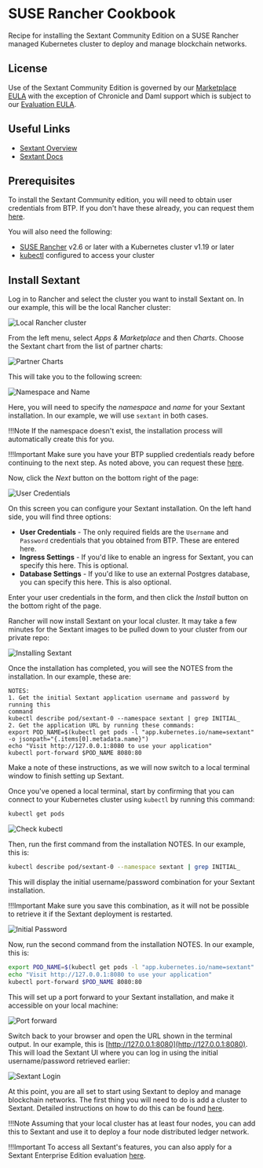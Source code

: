 # SUSE Rancher Cookbook

Recipe for installing the Sextant Community Edition on a SUSE Rancher managed
Kubernetes cluster to deploy and manage blockchain networks.

## License

Use of the Sextant Community Edition is governed by our
[Marketplace EULA](https://sextant-resources.s3.amazonaws.com/agreements/Blockchain+Technology+Partners+Limited+(Marketplace)+End+User+License+Agreement.pdf)
with the exception of Chronicle and Daml support which is subject to our
[Evaluation EULA](https://sextant-resources.s3.amazonaws.com/agreements/Blockchain+Technology+Partners+Limited+(Evaluation)+End+User+License+Agreement.pdf).

## Useful Links

* [Sextant Overview](https://www.blockchaintp.com/sextant)
* [Sextant Docs](https://docs.blockchaintp.com/en/latest/sextant/overview/)

## Prerequisites

To install the Sextant Community edition, you will need to obtain user
credentials from BTP. If you don't have these already, you can request them
[here](https://www.blockchaintp.com/sextant/suse-rancher).

You will also need the following:

* [SUSE Rancher](https://www.suse.com/products/suse-rancher/) v2.6 or later with
  a Kubernetes cluster v1.19 or later
* [kubectl](https://kubernetes.io/docs/tasks/tools/#kubectl) configured to
  access your cluster

## Install Sextant

Log in to Rancher and select the cluster you want to install Sextant on.
In our example, this will be the local Rancher cluster:

![Local Rancher cluster](../images/rancher/local-cluster.png)

From the left menu, select _Apps & Marketplace_ and then _Charts_.
Choose the Sextant chart from the list of partner charts:

![Partner Charts](../images/rancher/partner-charts.png)

This will take you to the following screen:

![Namespace and Name](../images/rancher/install-metadata.png)

Here, you will need to specify the _namespace_ and _name_ for your Sextant
installation. In our example, we will use `sextant` in both cases.

!!!Note
    If the namespace doesn't exist, the installation process will automatically
    create this for you.

!!!Important
    Make sure you have your BTP supplied credentials ready before continuing to
    the next step. As noted above, you can request these
    [here](https://www.blockchaintp.com/sextant/suse-rancher).

Now, click the _Next_ button on the bottom right of the page:

![User Credentials](../images/rancher/user-credentials.png)

On this screen you can configure your Sextant installation. On the left hand
side, you will find three options:

* **User Credentials** - The only required fields are the `Username` and
  `Password` credentials that you obtained from BTP. These are entered here.
* **Ingress Settings** - If you'd like to enable an ingress for Sextant, you can
  specify this here. This is optional.
* **Database Settings** - If you'd like to use an external Postgres database,
  you can specify this here. This is also optional.

Enter your user credentials in the form, and then click the _Install_ button
on the bottom right of the page.

Rancher will now install Sextant on your local cluster. It may take a few
minutes for the Sextant images to be pulled down to your cluster from our
private repo:

![Installing Sextant](../images/rancher/installing-sextant.png)

Once the installation has completed, you will see the NOTES from the
installation. In our example, these are:

```text
NOTES:
1. Get the initial Sextant application username and password by running this
command
kubectl describe pod/sextant-0 --namespace sextant | grep INITIAL_
2. Get the application URL by running these commands:
export POD_NAME=$(kubectl get pods -l "app.kubernetes.io/name=sextant" -o jsonpath="{.items[0].metadata.name}")
echo "Visit http://127.0.0.1:8080 to use your application"
kubectl port-forward $POD_NAME 8080:80
```

Make a note of these instructions, as we will now switch to a local terminal
window to finish setting up Sextant.

Once you've opened a local terminal, start by confirming that you can connect to
your Kubernetes cluster using `kubectl` by running this command:

```bash
kubectl get pods
```

![Check kubectl](../images/rancher/check-kubectl.png)

Then, run the first command from the installation NOTES.
In our example, this is:

```bash
kubectl describe pod/sextant-0 --namespace sextant | grep INITIAL_
```

This will display the initial username/password combination for your Sextant
installation.

!!!Important
    Make sure you save this combination, as it will not be possible to retrieve
    it if the Sextant deployment is restarted.

![Initial Password](../images/rancher/initial-password.png)

Now, run the second command from the installation NOTES.
In our example, this is:

```bash
export POD_NAME=$(kubectl get pods -l "app.kubernetes.io/name=sextant" -o jsonpath="{.items[0].metadata.name}")
echo "Visit http://127.0.0.1:8080 to use your application"
kubectl port-forward $POD_NAME 8080:80
```

This will set up a port forward to your Sextant installation, and make it
accessible on your local machine:

![Port forward](../images/rancher/port-forward.png)

Switch back to your browser and open the URL shown in the terminal output. In
our example, this is [http://127.0.0.1:8080](http://127.0.0.1:8080). This will
load the Sextant UI where you can log in using the initial username/password
retrieved earlier:

![Sextant Login](../images/rancher/sextant-login.png)

At this point, you are all set to start using Sextant to deploy and manage
blockchain networks. The first thing you will need to do is add a cluster to
Sextant. Detailed instructions on how to do this can be found
[here](https://docs.blockchaintp.com/en/latest/sextant/clusters/management/).

!!!Note
    Assuming that your local cluster has at least four nodes, you can add this
    to Sextant and use it to deploy a four node distributed ledger network.

!!!Important
    To access all Sextant's features, you can also apply for a Sextant
    Enterprise Edition evaluation
    [here](https://www.blockchaintp.com/sextant/evaluation).
